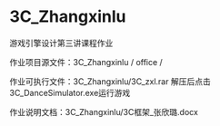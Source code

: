 # 3C_Zhangxinlu

游戏引擎设计第三讲课程作业


作业项目源文件：3C_Zhangxinlu / office /


作业可执行文件：3C_Zhangxinlu/3C_zxl.rar  解压后点击3C_DanceSimulator.exe运行游戏


作业说明文档：3C_Zhangxinlu/3C框架_张欣璐.docx
